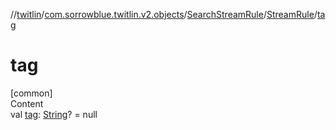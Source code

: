 //[twitlin](../../../index.md)/[com.sorrowblue.twitlin.v2.objects](../../index.md)/[SearchStreamRule](../index.md)/[StreamRule](index.md)/[tag](tag.md)



# tag  
[common]  
Content  
val [tag](tag.md): [String](https://kotlinlang.org/api/latest/jvm/stdlib/kotlin/-string/index.html)? = null  



